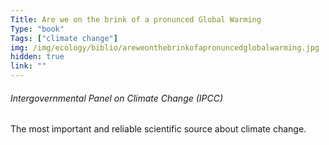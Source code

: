 ```yaml
---
Title: Are we on the brink of a pronunced Global Warming
Type: "book"
Tags: ["climate change"]
img: /img/ecology/biblio/areweonthebrinkofapronuncedglobalwarming.jpg
hidden: true
link: ""
---
```


###### Intergovernmental Panel on Climate Change (IPCC)

The most important and reliable scientific source about climate change.
